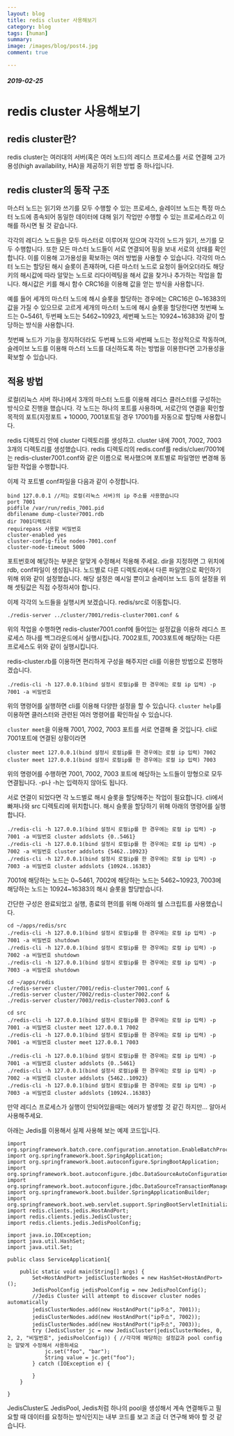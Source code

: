 ```yaml
---
layout: blog
title: redis cluster 사용해보기
category: blog
tags: [human]  
summary:
image: /images/blog/post4.jpg
comment: true

---
```

##### 2019-02-25


# redis cluster 사용해보기

## redis cluster란?
redis cluster는 여러대의 서버(혹은 여러 노드)의 레디스 프로세스를 서로 연결해 고가용성(high availability, HA)을 제공하기 위한 방법 중 하나입니다.

## redis cluster의 동작 구조
마스터 노드는 읽기와 쓰기를 모두 수행할 수 있는 프로세스, 슬레이브 노드는 특정 마스터 노드에 종속되어 동일한 데이터에 대해 읽기 작업만
수행할 수 있는 프로세스라고 이해를 하시면 될 것 같습니다.

각각의 레디스 노드들은 모두 마스터로 이루어져 있으며 각각의 노드가 읽기, 쓰기를 모두 수행합니다. 또한 모든 마스터 노드들이 서로 연결되어
핑을 보내 서로의 상태를 확인합니다. 이를 이용해 고가용성을 확보하는 여러 방법을 사용할 수 있습니다.
각각의 마스터 노드는 할당된 해시 슬롯이 존재하며, 다른 마스터 노드로 요청이 들어오더라도 해당 키의 해시값에 따라 알맞는 노드로 리다이렉팅을 해서
값을 찾거나 추가하는 작업을 합니다.
해시값은 키를 해시 함수 CRC16을 이용해 값을 얻는 방식을 사용합니다.

예를 들어 세개의 마스터 노드에 해시 슬롯을 할당하는 경우에는
CRC16은 0~16383의 값을 가질 수 있으므로 고르게 세개의 마스터 노드에 해시 슬롯을 할당한다면
첫번째 노드는 0~5461, 두번째 노드는 5462~10923, 세번째 노드는 10924~16383와 같이 할당하는 방식을 사용합니다.

첫번째 노드가 기능을 정지하더라도 두번째 노드와 세번째 노드는 정상적으로 작동하며, 슬레이브 노드를 이용해 마스터 노드를 대신하도록 하는 방법을 이용한다면
고가용성을 확보할 수 있습니다.

## 적용 방법
로컬(리눅스 서버 하나)에서 3개의 마스터 노드를 이용해 레디스 클러스터를 구성하는 방식으로 진행을 했습니다. 각 노드는 하나의 포트를 사용하며, 서로간의 연결을 확인할 목적의 포트(지정포트 + 10000, 7001포트일 경우 17001)를 자동으로 할당해 사용합니다.

redis 디렉토리 안에 cluster 디렉토리를 생성하고. cluster 내에 7001, 7002, 7003 3개의 디렉토리를 생성했습니다.
redis 디렉토리의 redis.conf를 redis/cluer/7001에는 redis-cluster7001.conf와 같은 이름으로 복사했으며 포트별로 파일명만 변경해 동일한 작업을 수행합니다.

이제 각 포트별 conf파일을 다음과 같이 수정합니다.
```
bind 127.0.0.1 //저는 로컬(리눅스 서버)의 ip 주소를 사용했습니다
port 7001
pidfile /var/run/redis_7001.pid
dbfilename dump-cluster7001.rdb
dir 7001디렉토리
requirepass 사용할 비밀번호
cluster-enabled yes
cluster-config-file nodes-7001.conf
cluster-node-timeout 5000
```
포트번호에 해당하는 부분은 알맞게 수정해서 적용해 주세요.
dir을 지정하면 그 위치에 rdb, conf파일이 생성됩니다. 노드별로 다른 디렉토리에서 다른 파일명으로 확인하기 위해 위와 같이 설정했습니다.
해당 설정은 예시일 뿐이고 슬레이브 노드 등의 설정을 위해 셋팅값은 직접 수정하셔야 합니다.

이제 각각의 노드들을 실행시켜 보겠습니다. redis/src로 이동합니다.
```
./redis-server ../cluster/7001/redis-cluster7001.conf &
```
위의 작업을 수행하면 redis-cluster7001.conf에 들어있는 설정값을 이용하 레디스 프로세스 하나를 백그라운드에서 실행시킵니다.
7002포트, 7003포트에 해당하는 다른 프로세스도 위와 같이 실행시킵니다.

redis-cluster.rb를 이용하면 편리하게 구성을 해주지만 cli를 이용한 방법으로 진행하겠습니다.

```
./redis-cli -h 127.0.0.1(bind 설정시 로컬ip를 한 경우에는 로컬 ip 입력) -p 7001 -a 비밀번호
```
위의 명령어를 실행하면 cli를 이용해 다양한 설정을 할 수 있습니다. ```cluster help```를 이용하면 클러스터와 관련된 여러 명령어를 확인하실 수 있습니다.

```cluster meet```을 이용해 7001, 7002, 7003 포트를 서로 연결해 줄 것입니다. cli로 7001포트에 연결된 상황이라면
```
cluster meet 127.0.0.1(bind 설정시 로컬ip를 한 경우에는 로컬 ip 입력) 7002
cluster meet 127.0.0.1(bind 설정시 로컬ip를 한 경우에는 로컬 ip 입력) 7003
```
위의 명령어를 수행하면 7001, 7002, 7003 포트에 해당하는 노드들이 망형으로 모두 연결됩니다. -p나 -h는 입력하지 않아도 됩니다.

서로 연결이 되었다면 각 노드별로 해시 슬롯을 할당해주는 작업이 필요합니다. cli에서 빠져나와 src 디렉토리에 위치합니다.
해시 슬롯을 할당하기 위해 아래의 명령어를 실행합니다.
```
./redis-cli -h 127.0.0.1(bind 설정시 로컬ip를 한 경우에는 로컬 ip 입력) -p 7001 -a 비밀번호 cluster addslots {0..5461}
./redis-cli -h 127.0.0.1(bind 설정시 로컬ip를 한 경우에는 로컬 ip 입력) -p 7002 -a 비밀번호 cluster addslots {5462..10923}
./redis-cli -h 127.0.0.1(bind 설정시 로컬ip를 한 경우에는 로컬 ip 입력) -p 7003 -a 비밀번호 cluster addslots {10924..16383}
```
7001에 해당하는 노드는 0~5461, 7002에 해당하는 노드는 5462~10923, 7003에 해당하는 노드는 10924~16383의 해시 슬롯을 할당받습니다.

간단한 구성은 완료되었고 실행, 종료의 편의를 위해 아래의 쉘 스크립트를 사용했습니다.


```
cd ~/apps/redis/src
./redis-cli -h 127.0.0.1(bind 설정시 로컬ip를 한 경우에는 로컬 ip 입력) -p 7001 -a 비밀번호 shutdown
./redis-cli -h 127.0.0.1(bind 설정시 로컬ip를 한 경우에는 로컬 ip 입력) -p 7002 -a 비밀번호 shutdown
./redis-cli -h 127.0.0.1(bind 설정시 로컬ip를 한 경우에는 로컬 ip 입력) -p 7003 -a 비밀번호 shutdown

cd ~/apps/redis
./redis-server cluster/7001/redis-cluster7001.conf &
./redis-server cluster/7002/redis-cluster7002.conf &
./redis-server cluster/7003/redis-cluster7003.conf &

cd src
./redis-cli -h 127.0.0.1(bind 설정시 로컬ip를 한 경우에는 로컬 ip 입력) -p 7001 -a 비밀번호 cluster meet 127.0.0.1 7002
./redis-cli -h 127.0.0.1(bind 설정시 로컬ip를 한 경우에는 로컬 ip 입력) -p 7001 -a 비밀번호 cluster meet 127.0.0.1 7003

./redis-cli -h 127.0.0.1(bind 설정시 로컬ip를 한 경우에는 로컬 ip 입력) -p 7001 -a 비밀번호 cluster addslots {0..5461}
./redis-cli -h 127.0.0.1(bind 설정시 로컬ip를 한 경우에는 로컬 ip 입력) -p 7002 -a 비밀번호 cluster addslots {5462..10923}
./redis-cli -h 127.0.0.1(bind 설정시 로컬ip를 한 경우에는 로컬 ip 입력) -p 7003 -a 비밀번호 cluster addslots {10924..16383}
```
만약 레디스 프로세스가 실행이 안되어있을때는 에러가 발생할 것 같긴 하지만... 알아서 사용해주세요.

아래는 Jedis를 이용해서 실제 사용해 보는 예제 코드입니다.
```
import org.springframework.batch.core.configuration.annotation.EnableBatchProcessing;
import org.springframework.boot.SpringApplication;
import org.springframework.boot.autoconfigure.SpringBootApplication;
import org.springframework.boot.autoconfigure.jdbc.DataSourceAutoConfiguration;
import org.springframework.boot.autoconfigure.jdbc.DataSourceTransactionManagerAutoConfiguration;
import org.springframework.boot.builder.SpringApplicationBuilder;
import org.springframework.boot.web.servlet.support.SpringBootServletInitializer;
import redis.clients.jedis.HostAndPort;
import redis.clients.jedis.JedisCluster;
import redis.clients.jedis.JedisPoolConfig;

import java.io.IOException;
import java.util.HashSet;
import java.util.Set;

public class ServiceApplication1{

    public static void main(String[] args) {
		Set<HostAndPort> jedisClusterNodes = new HashSet<HostAndPort>();
		JedisPoolConfig jedisPoolConfig = new JedisPoolConfig();
		//Jedis Cluster will attempt to discover cluster nodes automatically
		jedisClusterNodes.add(new HostAndPort("ip주소", 7001));
		jedisClusterNodes.add(new HostAndPort("ip주소", 7002));
		jedisClusterNodes.add(new HostAndPort("ip주소", 7003));
		try (JedisCluster jc = new JedisCluster(jedisClusterNodes, 0, 2, 2, "비밀번호", jedisPoolConfig)) { //각각에 해당하는 설정값과 pool config는 알맞게 수정해서 사용하세요
			jc.set("foo", "bar");
			String value = jc.get("foo");
		} catch (IOException e) {

		}
	}

}
```

JedisCluster도 JedisPool, Jedis처럼 하나의 pool을 생성해서 계속 연결해두고 필요할 때 데이터를 요청하는 방식인지는 내부 코드를 보고 조금 더 연구해 봐야 할 것 같습니다.
